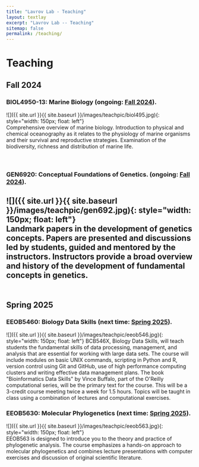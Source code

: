 ```yaml
---
title: "Lavrov Lab - Teaching"
layout: textlay
excerpt: "Lavrov Lab -- Teaching"
sitemap: false
permalink: /teaching/
---
```


# Teaching
## Fall 2024
### BIOL4950-13: Marine Biology (ongoing: [Fall 2024](https://canvas.iastate.edu/courses/113758)).
![]({{ site.url }}{{ site.baseurl }}/images/teachpic/biol495.jpg){: style="width: 150px; float: left"}
<br/>Comprehensive overview of marine biology. Introduction to physical and chemical oceanography as it relates to the physiology of marine organisms and their survival and reproductive strategies. Examination of the biodiversity, richness and distribution of marine life.  
<br/><br/>

### GEN6920: Conceptual Foundations of Genetics. (ongoing: [Fall 2024](https://canvas.iastate.edu/courses/113871)).
![]({{ site.url }}{{ site.baseurl }}/images/teachpic/gen692.jpg){: style="width: 150px; float: left"}
<br/>Landmark papers in the development of genetics concepts. Papers are presented and discussions led by students, guided and mentored by the instructors. Instructors provide a broad overview and history of the development of fundamental concepts in genetics. 
<br/><br/>
---

## Spring 2025
### EEOB5460: Biology Data Skills (next time: [Spring 2025](https://eeob-biodata.github.io/EEOB-BCB-546/)).
![]({{ site.url }}{{ site.baseurl }}/images/teachpic/eeob546.jpg){: style="width: 150px; float: left"}
BCB546X, Biology Data Skills, will teach students the fundamental skills of data processing, management, and analysis that are essential for working with large data sets.  The course will include modules on basic UNIX commands, scripting in Python and R, version control using Git and GitHub, use of high performance computing clusters and writing effective data management plans.  The book "Bioinformatics Data Skills" by Vince Buffalo, part of the O'Reilly computational series, will be the primary text for the course.  This will be a 3-credit course meeting twice a week for 1.5 hours.  Topics will be taught in class using a combination of lectures and computational exercises.  

### EEOB5630: Molecular Phylogenetics (next time: [Spring 2025](https://isu-molphyl.github.io/EEOB563/)).
![]({{ site.url }}{{ site.baseurl }}/images/teachpic/eeob563.jpg){: style="width: 150px; float: left"}
<br/>EEOB563 is designed to introduce you to the theory and practice of phylogenetic analysis.
The course emphasizes a hands-on approach to molecular phylogenetics and combines lecture presentations with computer exercises and discussion of original scientific literature.  
<br/><br/>

<!-- ## Past
### BIOL364: Biology of Invertebrates (last time: [Fall 2023](https://canvas.iastate.edu/courses/94988)).
![]({{ site.url }}{{ site.baseurl }}/images/teachpic/biol364.png){: style="width: 150px; float: left"}
<br/>This course is an introduction to more than 97% of the animal kingdom. It is organized around 15 major higher invertebrate taxa. For each we will first learn a ground plan and then consider selected topics pertinent to the taxon. You can expect to learn about diversity, evolution, phylogeny, classification, anatomy, development, physiology, behavior, ecology, natural history, and biomechanics.  
<br/><br/> -->


 
